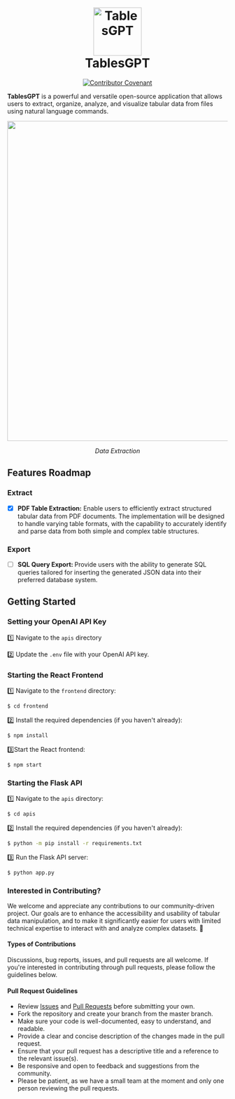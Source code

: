 <h1 align="center" >
<img src="./logo.svg" alt="TablesGPT" height="110" align="center">
<br >TablesGPT
</h1>

<div align="center">

[![Contributor Covenant](https://img.shields.io/badge/Contributor%20Covenant-2.1-4baaaa.svg)](code_of_conduct.md) 

</div>

<p><b>TablesGPT</b> is a powerful and versatile open-source application that allows users to extract, organize, analyze, and visualize tabular data from files using natural language commands.
</p>

<div align="center">
<img src="./example.gif" height="730" align="center"/>

<i>Data Extraction</i>
</div>

## Features Roadmap


### Extract

- [x] <b>PDF Table Extraction:</b> Enable users to efficiently extract structured tabular data from PDF documents. The implementation will be designed to handle varying table formats, with the capability to accurately identify and parse data from both simple and complex table structures.<br>

### Export
- [ ] <b>SQL Query Export: </b> Provide users with the ability to generate SQL queries tailored for inserting the generated JSON data into their preferred database system.

## Getting Started
### Setting  your OpenAI API Key
1️⃣ Navigate to the `apis` directory 

2️⃣ Update the `.env` file with your OpenAI API key.

### Starting the React Frontend
1️⃣ Navigate to the `frontend` directory:
```bash
$ cd frontend
```
2️⃣ Install the required dependencies (if you haven't already):
```bash
$ npm install
```
3️⃣Start the React frontend:
```bash
$ npm start
```

### Starting the Flask API
1️⃣ Navigate to the `apis` directory:
```bash
$ cd apis
```
2️⃣ Install the required dependencies (if you haven't already):
```bash
$ python -m pip install -r requirements.txt
```
3️⃣ Run the Flask API server:
```bash
$ python app.py
```

### Interested in Contributing?
We welcome and appreciate any contributions to our community-driven project. Our goals are to enhance the accessibility and usability of tabular data manipulation, and to make it significantly easier for users with limited technical expertise to interact with and analyze complex datasets. 🚀

#### Types of Contributions
Discussions, bug reports, issues, and pull requests are all welcome. If you're interested in contributing through pull requests, please follow the guidelines below.

#### Pull Request Guidelines

* Review [Issues](https://github.com/lightshifted/TablesGPT/issues) and [Pull Requests](https://github.com/lightshifted/TablesGPT/pulls) before submitting your own.
* Fork the repository and create your branch from the master branch.
* Make sure your code is well-documented, easy to understand, and readable.
* Provide a clear and concise description of the changes made in the pull request.
* Ensure that your pull request has a descriptive title and a reference to the relevant issue(s).
* Be responsive and open to feedback and suggestions from the community.
* Please be patient, as we have a small team at the moment and only one person reviewing the pull requests.

